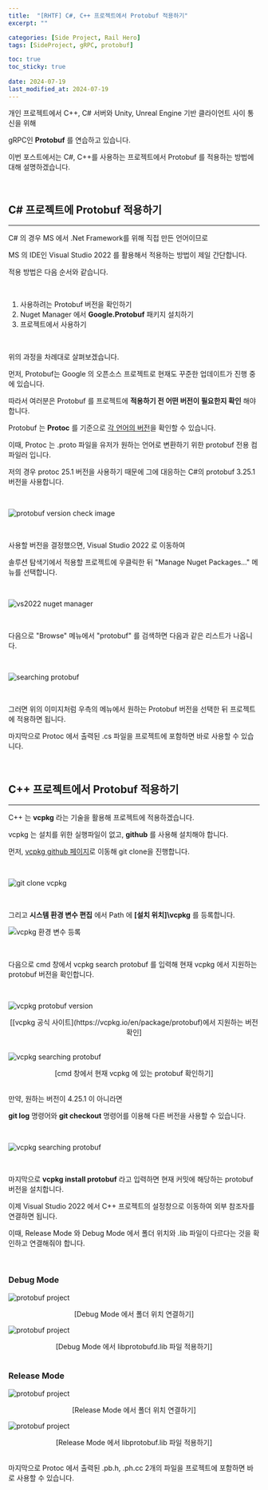 ```yaml
---
title:  "[RHTF] C#, C++ 프로젝트에서 Protobuf 적용하기"
excerpt: ""

categories: [Side Project, Rail Hero]
tags: [SideProject, gRPC, protobuf]

toc: true
toc_sticky: true
 
date: 2024-07-19
last_modified_at: 2024-07-19
---
```


개인 프로젝트에서 C++, C# 서버와 Unity, Unreal Engine 기반 클라이언트 사이 통신을 위해  

gRPC인 **Protobuf** 를 연습하고 있습니다.  

이번 포스트에서는 C#, C++를 사용하는 프로젝트에서 Protobuf 를 적용하는 방법에 대해 설명하겠습니다.  

<br/>

## C# 프로젝트에 Protobuf 적용하기  

---

C# 의 경우 MS 에서 .Net Framework를 위해 직접 만든 언어이므로  

MS 의 IDE인 Visual Studio 2022 를 활용해서 적용하는 방법이 제일 간단합니다.  

적용 방법은 다음 순서와 같습니다.  

<br/>

1. 사용하려는 Protobuf 버전을 확인하기  
2. Nuget Manager 에서 **Google.Protobuf** 패키지 설치하기  
3. 프로젝트에서 사용하기  

<br/>

위의 과정을 차례대로 살펴보겠습니다.  

먼저, Protobuf는 Google 의 오픈소스 프로젝트로 현재도 꾸준한 업데이트가 진행 중에 있습니다.  

따라서 여러분은 Protobuf 를 프로젝트에 **적용하기 전 어떤 버전이 필요한지 확인** 해야 합니다.  

Protobuf 는 **Protoc** 를 기준으로 [각 언어의 버전](https://protobuf.dev/support/version-support/)을 확인할 수 있습니다.  

이때, Protoc 는 .proto 파일을 유저가 원하는 언어로 변환하기 위한 protobuf 전용 컴파일러 입니다.  

저의 경우 protoc 25.1 버전을 사용하기 때문에 그에 대응하는 C#의 protobuf 3.25.1 버전을 사용합니다.  

<br/>

![protobuf version check image](/assets/img/side_project_img/cs_nuget_manager_03.png)

<br/>

사용할 버전을 결정했으면, Visual Studio 2022 로 이동하여  

솔루션 탐색기에서 적용할 프로젝트에 우클릭한 뒤 "Manage Nuget Packages..." 메뉴를 선택합니다.  

<br/>

![vs2022 nuget manager](/assets/img/side_project_img/cs_nuget_manager_01.png)

<br/>

다음으로 "Browse" 메뉴에서 "protobuf" 를 검색하면 다음과 같은 리스트가 나옵니다.  

<br/>

![searching protobuf](/assets/img/side_project_img/cs_nuget_manager_02.png)

<br/>

그러면 위의 이미지처럼 우측의 메뉴에서 원하는 Protobuf 버전을 선택한 뒤 프로젝트에 적용하면 됩니다.  

마지막으로 Protoc 에서 출력된 .cs 파일을 프로젝트에 포함하면 바로 사용할 수 있습니다.  

<br/>

## C++ 프로젝트에서 Protobuf 적용하기

---

C++ 는 **vcpkg** 라는 기술을 활용해 프로젝트에 적용하겠습니다.  

vcpkg 는 설치를 위한 실행파일이 없고, **github** 를 사용해 설치해야 합니다.  

먼저, [vcpkg github 페이지](https://github.com/microsoft/vcpkg)로 이동해 git clone을 진행합니다.  

<br/>

![git clone vcpkg](/assets/img/side_project_img/cpp_vcpkg_protobuf_02.png)

<br/>

그리고 **시스템 환경 변수 편집** 에서 Path 에 **[설치 위치]\vcpkg** 를 등록합니다.  

![vcpkg 환경 변수 등록](/assets/img/side_project_img/cpp_vcpkg_protobuf_03.png)

<br/>

다음으로 cmd 창에서 vcpkg search protobuf 를 입력해 현재 vcpkg 에서 지원하는 protobuf 버전을 확인합니다.  

<br/>

![vcpkg protobuf version](/assets/img/side_project_img/cpp_vcpkg_protobuf_05.png)  
<center>[[vcpkg 공식 사이트](https://vcpkg.io/en/package/protobuf)에서 지원하는 버전 확인]</center>  

<br/>

![vcpkg searching protobuf](/assets/img/side_project_img/cpp_vcpkg_protobuf_04.png)  
<center>[cmd 창에서 현재 vcpkg 에 있는 protobuf 확인하기]</center>  

<br/>

만약, 원하는 버전이 4.25.1 이 아니라면  

**git log** 명령어와 **git checkout** 명령어를 이용해 다른 버전을 사용할 수 있습니다.  

<br/>

![vcpkg searching protobuf](/assets/img/side_project_img/cpp_vcpkg_protobuf_06.png)  

<br/>

마지막으로 **vcpkg install protobuf** 라고 입력하면 현재 커밋에 해당하는 protobuf 버전을 설치합니다.  

이제 Visual Studio 2022 에서 C++ 프로젝트의 설정창으로 이동하여 외부 참조자를 연결하면 됩니다.  

이때, Release Mode 와 Debug Mode 에서 폴더 위치와 .lib 파일이 다르다는 것을 확인하고 연결해줘야 합니다.  

<br/>

### Debug Mode
![protobuf project](/assets/img/side_project_img/cpp_vcpkg_protobuf_07.png)  
<center>[Debug Mode 에서 폴더 위치 연결하기]</center>  

![protobuf project](/assets/img/side_project_img/cpp_vcpkg_protobuf_09.png)  
<center>[Debug Mode 에서 libprotobufd.lib 파일 적용하기]</center>  

<br/>

### Release Mode
![protobuf project](/assets/img/side_project_img/cpp_vcpkg_protobuf_08.png)  
<center>[Release Mode 에서 폴더 위치 연결하기]</center>  

![protobuf project](/assets/img/side_project_img/cpp_vcpkg_protobuf_10.png)  
<center>[Release Mode 에서 libprotobuf.lib 파일 적용하기]</center>  

<br/>

마지막으로 Protoc 에서 출력된 .pb.h, .ph.cc 2개의 파일을 프로젝트에 포함하면 바로 사용할 수 있습니다.  



